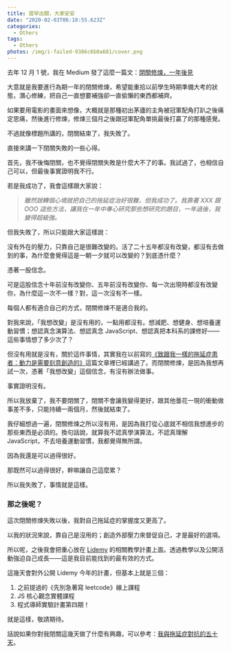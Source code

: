 ```yaml
---
title: 提早出關，大家安安
date: "2020-02-03T06:18:55.623Z"
categories:
  - Others
tags:
  - Others
photos: /img/i-failed-9386c6b0a681/cover.png
---
```


去年 12 月 1 號，我在 Medium 發了這麼一篇文：[閉關修煉，一年後見](https://medium.com/@hulitw/best-one-year-696aa373207d)

大意就是我要進行為期一年的閉關修煉，希望能重拾以前學生時期準備大考的狀態，潛心修練，把自己一直想要補強卻一直偷懶的東西都補齊。

如果要用電影的畫面來想像，大概就是那種初出茅廬的主角被冠軍配角打趴之後痛定思痛，然後進行修煉，修煉三個月之後跟冠軍配角單挑最後打贏了的那種感覺。

不過就像標題所講的，閉關結束了，我失敗了。

直接來講一下閉關失敗的一些心得。

首先，我不後悔閉關，也不覺得閉關失敗是什麼大不了的事。我試過了，也相信自己可以，但最後事實證明我不行。

若是我成功了，我會這樣跟大家說：

> _雖然說轉個心境就把自己的拖延症治好很難，但我成功了。我靠著 XXX 跟 OOO 這些方法，讓我在一年中專心研究那些想研究的題目，一年過後，我變得超級強。_

但我失敗了，所以只能跟大家這樣說：

沒有外在的壓力，只靠自己是很難改變的。活了二十五年都沒有改變，都沒有去做到的事，為什麼會覺得這是一朝一夕就可以改變的？到底憑什麼？

憑著一股信念。

可是這股信念十年前沒有改變你、五年前沒有改變你、每一次出現時都沒有改變你，為什麼這一次不一樣？對，這一次沒有不一樣。

每個人都有適合自己的方式，閉關修煉不是適合我的。

對我來說，「我想改變」是沒有用的，一點用都沒有。想減肥、想健身、想培養運動習慣；想認真念演算法、想認真念 JavaScript、想認真把本科系的課修好——這些事情想了多少次了？

但沒有用就是沒有，關於這件事情，其實我在以前寫的[《致跟我一樣的拖延症患者：動力是需要刻意創造的》](https://medium.com/hulis-blog/procrastination-ba12754ada49)這篇文章裡已經講過了。而閉關修煉，是因為我想再試一次，憑著「我想改變」這個信念，有沒有辦法做事。

事實證明沒有。

所以我放棄了，我不要閉關了，閉關不會讓我變得更好，跟其他曇花一現的衝動做事差不多，只能持續一兩個月，然後就結束了。

我仔細想過一遍，閉關修煉之所以沒有用，是因為我打從心底就不相信我想進步的那些東西是必須的。換句話說，就算我不認真學演算法，不認真理解 JavaScript，不去培養運動習慣，我都覺得無所謂。

因為我還是可以過得很好。

那既然可以過得很好，幹嘛讓自己這麼累？

所以我失敗了，事情就是這樣。

### 那之後呢？

這次閉關修煉失敗以後，我對自己拖延症的掌握度又更高了。

以我的狀況來說，靠自己是沒用的；創造外部壓力來督促自己，才是最好的選項。

所以呢，之後我會把重心放在 [Lidemy](http://lidemy.com/) 的相關教學計畫上面。透過教學以及公開活動強迫自己成長——這是我目前能找到的最有效的方式。

這幾天會對外公開 Lidemy 今年的計畫，但基本上就是三個：

1.  之前提過的《先別急著寫 leetcode》線上課程
2.  JS 核心觀念實體課程
3.  程式導師實驗計畫第四期！

就是這樣，敬請期待。

話說如果你對我閉關這幾天做了什麼有興趣，可以參考：[我與拖延症對抗的五十天](https://medium.com/@hulitw/fight-against-procrastination-but-lost-b43d3c4164e1)。
